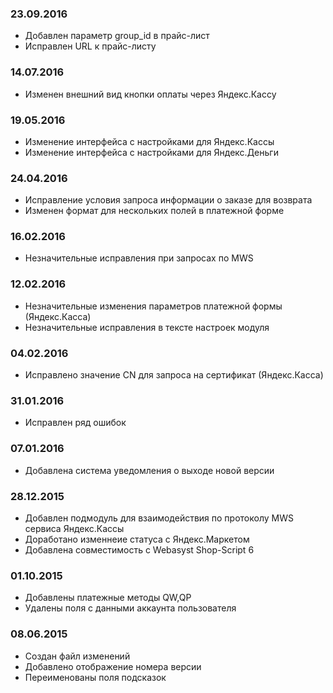 ### 23.09.2016
* Добавлен параметр group_id в прайс-лист
* Исправлен URL к прайс-листу

### 14.07.2016
* Изменен внешний вид кнопки оплаты через Яндекс.Кассу

### 19.05.2016
* Изменение интерфейса с настройками для Яндекс.Кассы
* Изменение интерфейса с настройками для Яндекс.Деньги

### 24.04.2016
* Исправление условия запроса информации о заказе для возврата
* Изменен формат для нескольких полей в платежной форме

### 16.02.2016
* Незначительные исправления при запросах по MWS

### 12.02.2016
* Незначительные изменения параметров платежной формы (Яндекс.Касса)
* Незначительные исправления в тексте настроек модуля

### 04.02.2016
* Исправлено значение CN для запроса на сертификат (Яндекс.Касса) 

### 31.01.2016
* Исправлен ряд ошибок

### 07.01.2016
* Добавлена система уведомления о выходе новой версии

### 28.12.2015
* Добавлен подмодуль для взаимодействия по протоколу MWS сервиса Яндекс.Кассы
* Доработано изменнеие статуса с Яндекс.Маркетом
* Добавлена совместимость с Webasyst Shop-Script 6

### 01.10.2015
* Добавлены платежные методы QW,QP
* Удалены поля с данными аккаунта пользователя

### 08.06.2015
* Создан файл изменений
* Добавлено отображение номера версии
* Переименованы поля подсказок
